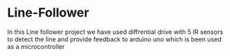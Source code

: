 # Line-Follower
In this Line follower project we have used diffrential drive with 5 IR sensors to detect the line and provide feedback to arduino uno which is been used as a microcontroller

